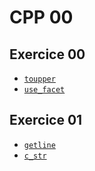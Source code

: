 # CPP 00

## Exercice 00

* [`toupper`](https://cplusplus.com/reference/locale/ctype/toupper/)
* [`use_facet`](https://cplusplus.com/reference/locale/use_facet/?kw=use_facet)

## Exercice 01

* [`getline`](https://cplusplus.com/reference/string/string/getline/)
* [`c_str`](https://cplusplus.com/reference/string/string/c_str/)
